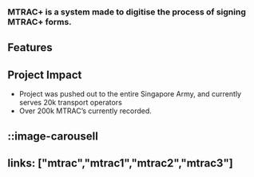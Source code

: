 ### MTRAC+ is a system made to digitise the process of signing MTRAC+ forms.

## Features
## Project Impact

- Project was pushed out to the entire Singapore Army, and currently serves 20k transport operators
- Over 200k MTRAC’s currently recorded.

::image-carousell
---
links: ["mtrac","mtrac1","mtrac2","mtrac3"]
---


